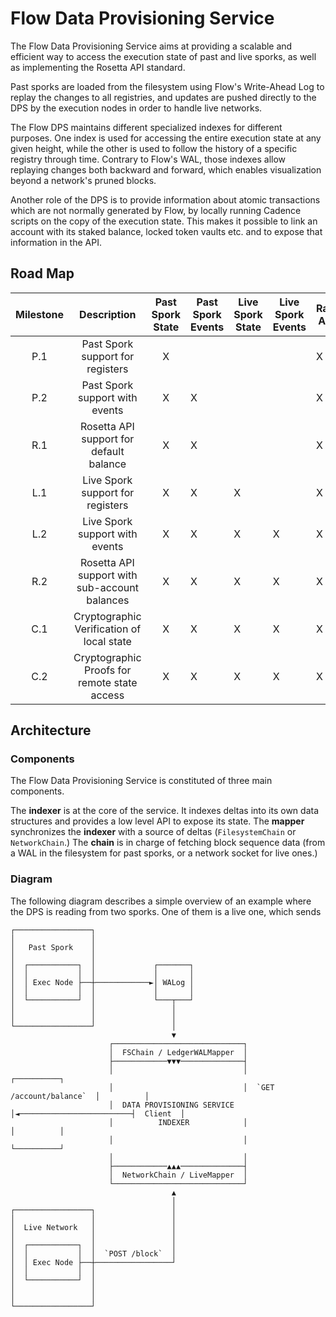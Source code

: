 # Flow Data Provisioning Service

The Flow Data Provisioning Service aims at providing a scalable and efficient way to access the execution state of past
and live sporks, as well as implementing the Rosetta API standard.

Past sporks are loaded from the filesystem using Flow's Write-Ahead Log to replay the changes to all registries, and
updates are pushed directly to the DPS by the execution nodes in order to handle live networks.

The Flow DPS maintains different specialized indexes for different purposes. One index is used for accessing the entire
execution state at any given height, while the other is used to follow the history of a specific registry through time.
Contrary to Flow's WAL, those indexes allow replaying changes both backward and forward, which enables visualization
beyond a network's pruned blocks.

Another role of the DPS is to provide information about atomic transactions which are not normally generated by Flow, by
locally running Cadence scripts on the copy of the execution state. This makes it possible to link an account with its
staked balance, locked token vaults etc. and to expose that information in the API.

## Road Map

| Milestone |                  Description                  | Past Spork State | Past Spork Events | Live Spork State | Live Spork Events | Raw API | Ledger API | Rosetta API | Liquid Balance | Locked Balance | Staked Balance | Delegated Balance | State Verification | State Proofs |
|:---------:|:---------------------------------------------:|:----------------:|-------------------|------------------|-------------------|---------|------------|-------------|----------------|----------------|----------------|-------------------|--------------------|--------------|
|    P.1    |        Past Spork support for registers       |         X        |                   |                  |                   |    X    |      X     |             |        X       |                |                |                   |                    |              |
|    P.2    |         Past Spork support with events        |         X        |         X         |                  |                   |    X    |      X     |             |        X       |                |                |                   |                    |              |
|    R.1    |    Rosetta API support for default balance    |         X        |         X         |                  |                   |    X    |      X     |      X      |        X       |                |                |                   |                    |              |
|    L.1    |        Live Spork support for registers       |         X        |         X         |         X        |                   |    X    |      X     |      X      |        X       |                |                |                   |                    |              |
|    L.2    |         Live Spork support with events        |         X        |         X         |         X        |         X         |    X    |      X     |      X      |        X       |                |                |                   |                    |              |
|    R.2    | Rosetta API support with sub-account balances |         X        |         X         |         X        |         X         |    X    |      X     |      X      |        X       |        X       |        X       |         X         |                    |              |
|    C.1    |   Cryptographic Verification of local state   |         X        |         X         |         X        |         X         |    X    |      X     |      X      |        X       |        X       |        X       |         X         |          X         |              |
|    C.2    |  Cryptographic Proofs for remote state access |         X        |         X         |         X        |         X         |    X    |      X     |      X      |        X       |        X       |        X       |         X         |          X         |       X      |

## Architecture

### Components

The Flow Data Provisioning Service is constituted of three main components.

The **indexer** is at the core of the service. It indexes deltas into its own data structures and provides a low level
API to expose its state.
The **mapper** synchronizes the **indexer** with a source of deltas (`FilesystemChain` or `NetworkChain`.)
The **chain** is in charge of fetching block sequence data (from a WAL in the filesystem for past sporks, or a network
socket for live ones.)

### Diagram

The following diagram describes a simple overview of an example where the DPS is reading from two sporks. One of them
is a live one, which sends

```text
┌─────────────────┐
│                 │
│   Past Spork    │
│                 │
│  ┌───────────┐  │             ┌───────┐
│  │           │  │             │       │
│  │ Exec Node ├──┼────────────►│ WALog │
│  │           │  │             │       │
│  └───────────┘  │             └───┬───┘
│                 │                 │
│                 │                 │
└─────────────────┘                 │
                                    ▼
                      ┌─────────────────────────────┐
                      │  FSChain / LedgerWALMapper  │
                      ├────────────▼▼▼──────────────┤
                      │                             │                          ┌──────────┐
                      │                             │  `GET /account/balance`  │          │
                      │  DATA PROVISIONING SERVICE  │◄─────────────────────────┤  Client  │
                      │          INDEXER            │                          │          │
                      │                             │                          └──────────┘
                      │                             │
                      ├────────────▲▲▲──────────────┤
                      │  NetworkChain / LiveMapper  │
                      └─────────────────────────────┘
                                    ▲
                                    │
┌─────────────────┐                 │
│                 │                 │
│  Live Network   │                 │
│                 │                 │
│  ┌───────────┐  │                 │
│  │           │  │  `POST /block`  │
│  │ Exec Node ├──┼─────────────────┘
│  │           │  │
│  └───────────┘  │
│                 │
│                 │
└─────────────────┘
```
